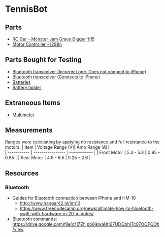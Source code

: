# TennisBot

## Parts
- [RC Car - Monster Jam Grave Digger 1:15](https://www.amazon.com/Monster-Jam-Official-Remoter-Control/dp/B07HGR66Q5?pd_rd_w=aHP5k&pf_rd_p=3fdb7f7b-31a2-4f37-b9bc-1469e3d4fb18&pf_rd_r=ST42RDH626Q38TD325DR&pd_rd_r=0108b0e8-8dd8-4746-af2a-839fe3614d4b&pd_rd_wg=Fw5vf)
- [Motor Controller - l298n](https://www.amazon.com/Controller-Module-Bridge-Stepper-Arduino/dp/B07RB2LWD7/ref=sr_1_2?crid=1CMZ5QN0DK2FH&dchild=1&keywords=l298n&qid=1602009931&sprefix=l298%2Ctoys-and-games%2C141&sr=8-2)

## Parts Bought for Testing
- [Bluetooth transceiver (Incorrect one. Does not connect to iPhone)](https://www.amazon.com/Wireless-Bluetooth-Transceiver-Module-Arduino/dp/B07T7ZZ3S5/ref=sr_1_3?dchild=1&keywords=HC-05+6+Pin+Wireless+Bluetooth&qid=1602012506&s=electronics&sr=1-3)
- [Bluetooth transceiver (Connects to iPhone)](https://www.amazon.com/gp/product/B06WGZB2N4/ref=ppx_yo_dt_b_asin_title_o00_s00?ie=UTF8&psc=1)
- [Batteries](https://www.amazon.com/gp/product/B083K4XSKG/ref=ppx_yo_dt_b_asin_title_o02_s00?ie=UTF8&psc=1)
- [Battery holder](https://www.amazon.com/gp/product/B0858WTZM7/ref=ppx_yo_dt_b_asin_title_o01_s00?ie=UTF8&psc=1)

## Extraneous Items
- [Multimeter](https://www.amazon.com/gp/product/B01ISAMUA6/ref=ppx_yo_dt_b_asin_title_o00_s00?ie=UTF8&psc=1)


## Measurements
Ranges were calculating by applying no resistance and full resistance to the motors.
| Item         | Voltage Range (V)| Amp Range (A)|       
| -----------  | ---------------- | ------------ |
| Front Motor  | 5.3 - 5.3        | 0.85 - 0.85  |
| Rear Motor   | 4.5 - 6.5        | 0.25 - 2.6   |

## Resources
### Bluetooth
- Guides for Bluetooth connection between iPhone and HM-10
    - http://www.hangar42.nl/hm10
    - https://www.freecodecamp.org/news/ultimate-how-to-bluetooth-swift-with-hardware-in-20-minutes/
- Bluetooth commands: https://drive.google.com/file/d/17Zf_pb6ikwaUtI67UDObh17c07OQFQOh/view
